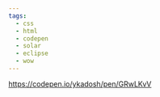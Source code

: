 ```yaml
---
tags:
  - css
  - html
  - codepen
  - solar
  - eclipse
  - wow
---
```


https://codepen.io/ykadosh/pen/GRwLKvV


